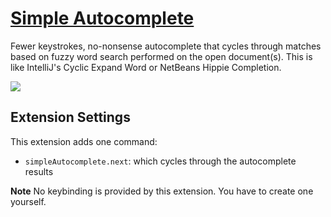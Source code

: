 # [Simple Autocomplete](https://marketplace.visualstudio.com/items?itemName=mksafi.simple-autocomplete)

Fewer keystrokes, no-nonsense autocomplete that cycles through matches based on fuzzy word search performed on the open document(s). This is like IntelliJ's Cyclic Expand Word or NetBeans Hippie Completion.

![](https://raw.githubusercontent.com/msafi/xvsc/master/simpleAutocomplete/demoFiles/demo.gif)

## Extension Settings

This extension adds one command:

* `simpleAutocomplete.next`: which cycles through the autocomplete results

**Note** No keybinding is provided by this extension. You have to create one yourself.
